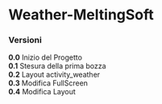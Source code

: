 # Weather-MeltingSoft
### Versioni
**0.0** Inizio del Progetto<br>
**0.1** Stesura della prima bozza<br>
**0.2** Layout activity_weather<br>
**0.3** Modifica FullScreen<br>
**0.4** Modifica Layout<br>
